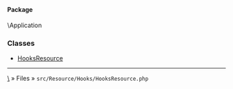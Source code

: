 ## 

#### Package
\Application







### Classes
* [HooksResource](classes/HooksResource)






***
[\\](Home) » Files » `src/Resource/Hooks/HooksResource.php`